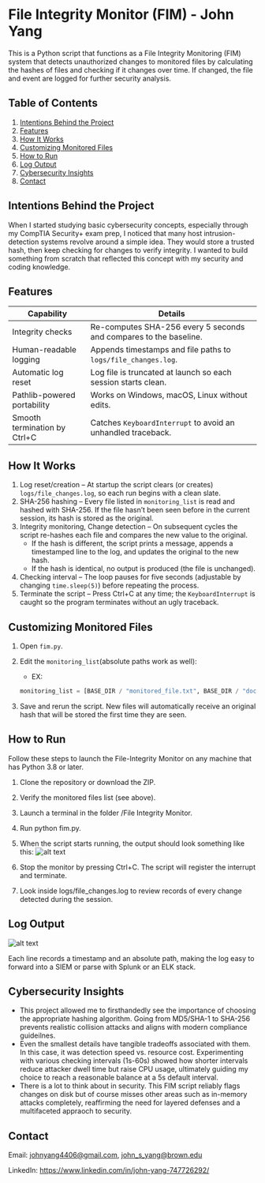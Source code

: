 # File Integrity Monitor (FIM) - John Yang

This is a Python script that functions as a File Integrity Monitoring (FIM) system that detects unauthorized changes to monitored files by calculating the hashes of files and checking if it changes over time. If changed, the file and event are logged for further security analysis.

## Table of Contents

1. [Intentions Behind the Project](#intentions-behind-the-project)
2. [Features](#features)
3. [How It Works](#how-it-works)
4. [Customizing Monitored Files](#customizing-monitored-files)
5. [How to Run](#how-to-run)
6. [Log Output](#log-output)
7. [Cybersecurity Insights](#cybersecurity-insights)
8. [Contact](#contact)

## Intentions Behind the Project

When I started studying basic cybersecurity concepts, especially through my CompTIA Security+ exam prep, I noticed that many host intrusion-detection systems revolve around a simple idea. They would store a trusted hash, then keep checking for changes to verify integrity. I wanted to build something from scratch that reflected this concept with my security and coding knowledge.

## Features

| Capability | Details |
|------------|---------|
| Integrity checks | Re-computes SHA-256 every 5 seconds and compares to the baseline. |
| Human-readable logging | Appends timestamps and file paths to `logs/file_changes.log`. |
| Automatic log reset | Log file is truncated at launch so each session starts clean. |
| Pathlib-powered portability | Works on Windows, macOS, Linux without edits. |
| Smooth termination by Ctrl+C | Catches `KeyboardInterrupt` to avoid an unhandled traceback. |

## How It Works

1. Log reset/creation – At startup the script clears (or creates) `logs/file_changes.log`, so each run begins with a clean slate.  
2. SHA-256 hashing – Every file listed in `monitoring_list` is read and hashed with SHA-256. If the file hasn’t been seen before in the current session, its hash is stored as the original.  
3. Integrity monitoring, Change detection – On subsequent cycles the script re-hashes each file and compares the new value to the original.  
   * If the hash is different, the script prints a message, appends a timestamped line to the log, and updates the original to the new hash.  
   * If the hash is identical, no output is produced (the file is unchanged).  
4. Checking interval – The loop pauses for five seconds (adjustable by changing `time.sleep(5)`) before repeating the process.  
5. Terminate the script – Press Ctrl+C at any time; the `KeyboardInterrupt` is caught so the program terminates without an ugly traceback.

## Customizing Monitored Files

1. Open `fim.py`.
2. Edit the `monitoring_list`(absolute paths work as well):
    * EX:

    ```python
   monitoring_list = [BASE_DIR / "monitored_file.txt", BASE_DIR / "docs" / "Example1.txt", Path("/var/www/html/index.php")]
   ```

3. Save and rerun the script. New files will automatically receive an original hash that will be stored the first time they are seen.

## How to Run

Follow these steps to launch the File-Integrity Monitor on any machine that has Python 3.8 or later.

1. Clone the repository or download the ZIP.

2. Verify the monitored files list (see above).

3. Launch a terminal in the folder /File Integrity Monitor.

4. Run python fim.py.

5. When the script starts running, the output should look something like this: ![alt text](FIM1.jpg)

6. Stop the monitor by pressing Ctrl+C. The script will register the interrupt and terminate.

7. Look inside logs/file_changes.log to review records of every change detected during the session.

## Log Output

![alt text](FIM2.jpg)

Each line records a timestamp and an absolute path, making the log easy to forward into a SIEM or parse with Splunk or an ELK stack.

## Cybersecurity Insights

* This project allowed me to firsthandedly see the importance of choosing the appropriate hashing algorithm. Going from MD5/SHA-1 to SHA-256 prevents realistic collision attacks and aligns with modern compliance guideilnes.
* Even the smallest details have tangible tradeoffs associated with them. In this case, it was detection speed vs. resource cost. Experimenting with various checking intervals (1s-60s) showed how shorter intervals reduce attacker dwell time but raise CPU usage, ultimately guiding my choice to reach a reasonable balance at a 5s default interval.
* There is a lot to think about in security. This FIM script reliably flags changes on disk but of course misses other areas such as in-memory attacks completely, reaffirming the need for layered defenses and a multifaceted appraoch to security.

## Contact

Email: <johnyang4406@gmail.com>, <john_s_yang@brown.edu>

LinkedIn: <https://www.linkedin.com/in/john-yang-747726292/>
